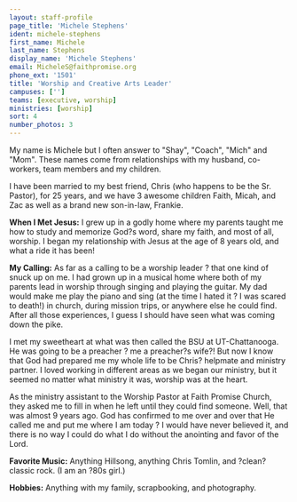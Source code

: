 ```yaml
---
layout: staff-profile
page_title: 'Michele Stephens'
ident: michele-stephens
first_name: Michele
last_name: Stephens
display_name: 'Michele Stephens'
email: MicheleS@faithpromise.org
phone_ext: '1501'
title: 'Worship and Creative Arts Leader'
campuses: ['']
teams: [executive, worship]
ministries: [worship]
sort: 4
number_photos: 3
---
```


My name is Michele but I often answer to "Shay", "Coach", "Mich" and "Mom". These names come from relationships with my husband, co-workers, team members and my children.

I have been married to my best friend, Chris (who happens to be the Sr. Pastor), for 25 years, and we have 3 awesome children Faith, Micah, and Zac as well as a brand new son-in-law, Frankie.

<strong>When I Met Jesus:</strong> I grew up in a godly home where my parents taught me how to study and memorize God?s word, share my faith, and most of all, worship. I began my relationship with Jesus at the age of 8 years old, and what a ride it has been!

<strong>My Calling:</strong> As far as a calling to be a worship leader ? that one kind of snuck up on me. I had grown up in a musical home where both of my parents lead in worship through singing and playing the guitar. My dad would make me play the piano and sing (at the time I hated it ? I was scared to death!) in church, during mission trips, or anywhere else he could find. After all those experiences, I guess I should have seen what was coming down the pike.

I met my sweetheart at what was then called the BSU at UT-Chattanooga. He was going to be a preacher ? me a preacher?s wife?! But now I know that God had prepared me my whole life to be Chris? helpmate and ministry partner. I loved working in different areas as we began our ministry, but it seemed no matter what ministry it was, worship was at the heart.

As the ministry assistant to the Worship Pastor at Faith Promise Church, they asked me to fill in when he left until they could find someone. Well, that was almost 9 years ago. God has confirmed to me over and over that He called me and put me where I am today ? I would have never believed it, and there is no way I could do what I do without the anointing and favor of the Lord.

<strong>Favorite Music:</strong> Anything Hillsong, anything Chris Tomlin, and ?clean? classic rock. (I am an ?80s girl.)

<strong>Hobbies:</strong> Anything with my family, scrapbooking, and photography.